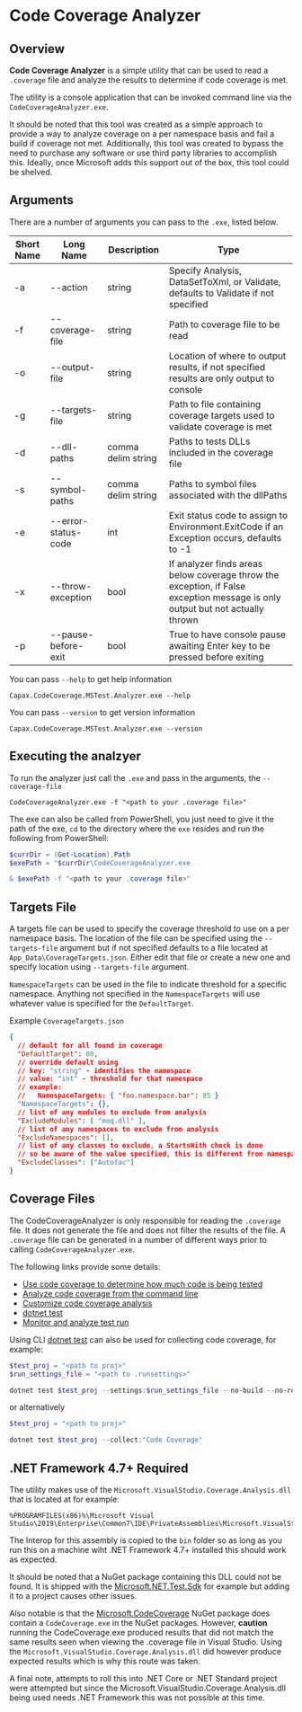 # Code Coverage Analyzer

## Overview

**Code Coverage Analyzer** is a simple utility that can be used to read a `.coverage` file and analyze the results to determine if code coverage is met.

The utility is a console application that can be invoked command line via the `CodeCoverageAnalyzer.exe`.

It should be noted that this tool was created as a simple approach to provide a way to analyze coverage on a per namespace basis and fail a build if coverage not met. Additionally, this tool was created to bypass the need to purchase any software or use third party libraries to accomplish this. Ideally, once Microsoft adds this support out of the box, this tool could be shelved.

## Arguments

There are a number of arguments you can pass to the `.exe`, listed below.

Short Name | Long Name | Description | Type
---------|----------|---------|---------
 -a | --action | string | Specify Analysis, DataSetToXml, or Validate, defaults to Validate if not specified
 -f | --coverage-file | string | Path to coverage file to be read
 -o | --output-file | string | Location of where to output results, if not specified results are only output to console
 -g | --targets-file | string | Path to file containing coverage targets used to validate coverage is met
 -d | --dll-paths | comma delim string | Paths to tests DLLs included in the coverage file
 -s | --symbol-paths | comma delim string | Paths to symbol files associated with the dllPaths
 -e | --error-status-code | int | Exit status code to assign to Environment.ExitCode if an Exception occurs, defaults to -1
 -x | --throw-exception | bool | If analyzer finds areas below coverage throw the exception, if False exception message is only output but not actually thrown
 -p | --pause-before-exit | bool | True to have console pause awaiting Enter key to be pressed before exiting

You can pass `--help` to get help information

```console
Capax.CodeCoverage.MSTest.Analyzer.exe --help
```

You can pass `--version` to get version information

```console
Capax.CodeCoverage.MSTest.Analyzer.exe --version
```

## Executing the analzyer

To run the analyzer just call the `.exe` and pass in the arguments, the `--coverage-file`

```console
CodeCoverageAnalyzer.exe -f "<path to your .coverage file>"
```

The exe can also be called from PowerShell, you just need to give it the path of the exe, `cd` to the directory where the `exe` resides and run the following from PowerShell:

```powershell
$currDir = (Get-Location).Path
$exePath = "$currDir\CodeCoverageAnalyzer.exe

& $exePath -f "<path to your .coverage file>"
```

## Targets File

A targets file can be used to specify the coverage threshold to use on a per namespace basis. The location of the file can be specified using the `--targets-file` argument but if not specified defaults to a file located at `App_Data\CoverageTargets.json`. Either edit that file or create a new one and specify location using `--targets-file` argument.

`NamespaceTargets` can be used in the file to indicate threshold for a specific namespace. Anything not specified in the `NamespaceTargets` will use whatever value is specified for the `DefaultTarget`.

Example `CoverageTargets.json`

```json
{
  // default for all found in coverage
  "DefaultTarget": 80,
  // override default using 
  // key: "string" - identifies the namespace
  // value: "int" - threshold for that namespace
  // example: 
  //   NamespaceTargets: { "foo.namespace.bar": 85 }
  "NamespaceTargets": {},
  // list of any modules to exclude from analysis
  "ExcludeModules": [ "moq.dll" ],
  // list of any namespaces to exclude from analysis 
  "ExcludeNamespaces": [],
  // list of any classes to exclude, a StartsWith check is done
  // so be aware of the value specified, this is different from namespace and modules
  "ExcludeClasses": ["Autofac"]
}
```

## Coverage Files

The CodeCoverageAnalyzer is only responsible for reading the `.coverage` file. It does not generate the file and does not filter the results of the file. A `.coverage` file can be generated in a number of different ways prior to calling `CodeCoverageAnalyzer.exe`.

The following links provide some details:

* [Use code coverage to determine how much code is being tested](https://docs.microsoft.com/en-us/visualstudio/test/using-code-coverage-to-determine-how-much-code-is-being-tested?view=vs-2019)
* [Analyze code coverage from the command line](https://docs.microsoft.com/en-us/visualstudio/test/using-code-coverage-to-determine-how-much-code-is-being-tested?view=vs-2019#analyze-code-coverage-from-the-command-line)
* [Customize code coverage analysis](https://docs.microsoft.com/en-us/visualstudio/test/customizing-code-coverage-analysis?view=vs-2019)
* [dotnet test](https://docs.microsoft.com/en-us/dotnet/core/tools/dotnet-test?tabs=netcore21)
* [Monitor and analyze test run](https://github.com/Microsoft/vstest-docs/blob/master/docs/analyze.md)

Using CLI [dotnet test](https://docs.microsoft.com/en-us/dotnet/core/tools/dotnet-test?tabs=netcore21) can also be used for collecting code coverage, for example:

```powershell
$test_proj = "<path to proj>"
$run_settings_file = "<path to .runsettings>"

dotnet test $test_proj --settings:$run_settings_file --no-build --no-restore
```

or alternatively

```powershell
$test_proj = "<path to proj>"

dotnet test $test_proj --collect:"Code Coverage"
```

## .NET Framework 4.7+ Required

The utility makes use of the `Microsoft.VisualStudio.Coverage.Analysis.dll` that is located at for example:

```text
%PROGRAMFILES(x86)%\Microsoft Visual Studio\2019\Enterprise\Common7\IDE\PrivateAssemblies\Microsoft.VisualStudio.Coverage.Analysis.dll
```

The Interop for this assembly is copied to the `bin` folder so as long as you run this on a machine wiht .NET Framework 4.7+ installed this should work as expected.

It should be noted that a NuGet package containing this DLL could not be found. It is shipped with the [Microsoft.NET.Test.Sdk](https://www.nuget.org/packages/Microsoft.NET.Test.SDK) for example but adding it to a project causes other issues.

Also notable is that the [Microsoft.CodeCoverage](https://www.nuget.org/packages/Microsoft.CodeCoverage/16.3.0-preview-20190808-03) NuGet package does contain a `CodeCoverage.exe` in the NuGet packages. However, **caution** running the CodeCoverage.exe produced results that did not match the same results seen when viewing the .coverage file in Visual Studio. Using the `Microsoft.VisualStudio.Coverage.Analysis.dll` did however produce expected results which is why this route was taken.

A final note, attempts to roll this into .NET Core or .NET Standard project were attempted but since the Microsoft.VisualStudio.Coverage.Analysis.dll being used needs .NET Framework this was not possible at this time.
